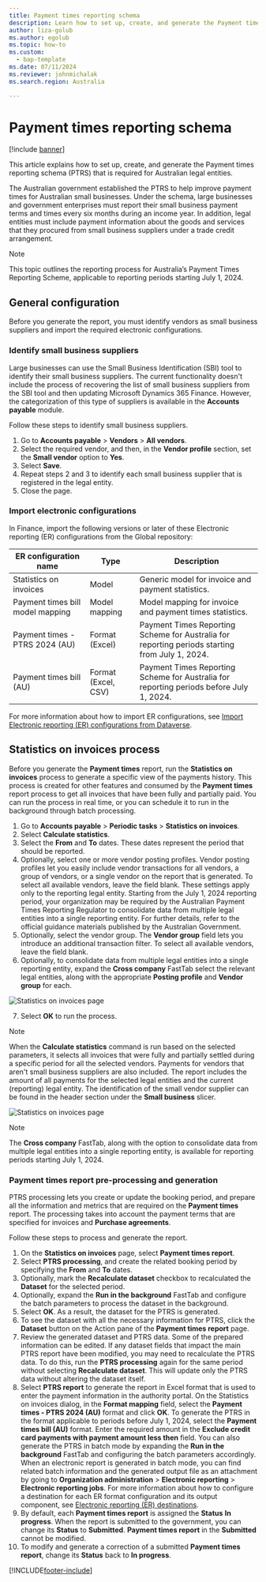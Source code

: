 ```yaml
---
title: Payment times reporting schema
description: Learn how to set up, create, and generate the Payment times reporting schema for Australia, including outlines on configuration and statistics on invoices.
author: liza-golub
ms.author: egolub
ms.topic: how-to
ms.custom: 
  - bap-template
ms.date: 07/11/2024
ms.reviewer: johnmichalak
ms.search.region: Australia

---
```


# Payment times reporting schema

[!include [banner](../../includes/banner.md)]

This article explains how to set up, create, and generate the Payment times reporting schema (PTRS) that is required for Australian legal entities.

The Australian government established the PTRS to help improve payment times for Australian small businesses. Under the schema, large businesses and government enterprises must report their small business payment terms and times every six months during an income year. In addition, legal entities must include payment information about the goods and services that they procured from small business suppliers under a trade credit arrangement.

> [!NOTE]
> This topic outlines the reporting process for Australia’s Payment Times Reporting Scheme, applicable to reporting periods starting July 1, 2024.

## General configuration

Before you generate the report, you must identify vendors as small business suppliers and import the required electronic configurations.

### Identify small business suppliers

Large businesses can use the Small Business Identification (SBI) tool to identify their small business suppliers. The current functionality doesn't include the process of recovering the list of small business suppliers from the SBI tool and then updating Microsoft Dynamics 365 Finance. However, the categorization of this type of suppliers is available in the **Accounts payable** module.

Follow these steps to identify small business suppliers.

1. Go to **Accounts payable** \> **Vendors** \> **All vendors**.
2. Select the required vendor, and then, in the **Vendor profile** section, set the **Small vendor** option to **Yes**.
3. Select **Save**.
4. Repeat steps 2 and 3 to identify each small business supplier that is registered in the legal entity.
5. Close the page.

### Import electronic configurations

In Finance, import the following versions or later of these Electronic reporting (ER) configurations from the Global repository:

| ER configuration name | Type | Description |
|-----------------------|------|-------------|
| Statistics on invoices | Model | Generic model for invoice and payment statistics. |
| Payment times bill model mapping | Model mapping | Model mapping for invoice and payment times statistics. |
| Payment times - PTRS 2024 (AU) | Format (Excel) | Payment Times Reporting Scheme for Australia for reporting periods starting from July 1, 2024. |
| Payment times bill (AU) | Format (Excel, CSV) | Payment Times Reporting Scheme for Australia for reporting periods before July 1, 2024. |

For more information about how to import ER configurations, see [Import Electronic reporting (ER) configurations from Dataverse](../global/workspace/gsw-import-er-config-dataverse.md).

## Statistics on invoices process

Before you generate the **Payment times** report, run the **Statistics on invoices** process to generate a specific view of the payments history. This process is created for other features and consumed by the **Payment times** report process to get all invoices that have been fully and partially paid. You can run the process in real time, or you can schedule it to run in the background through batch processing.

1. Go to **Accounts payable** \> **Periodic tasks** \> **Statistics on invoices**.
2. Select **Calculate statistics**.
3. Select the **From** and **To** dates. These dates represent the period that should be reported.
4. Optionally, select one or more vendor posting profiles. Vendor posting profiles let you easily include vendor transactions for all vendors, a group of vendors, or a single vendor on the report that is generated. To select all available vendors, leave the field blank. These settings apply only to the reporting legal entity. Starting from the July 1, 2024 reporting period, your organization may be required by the Australian Payment Times Reporting Regulator to consolidate data from multiple legal entities into a single reporting entity. For further details, refer to the official guidance materials published by the Australian Government.
5. Optionally, select the vendor group. The **Vendor group** field lets you introduce an additional transaction filter. To select all available vendors, leave the field blank.
6. Optionally, to consolidate data from multiple legal entities into a single reporting entity, expand the **Cross company** FastTab select the relevant legal entities, along with the appropriate **Posting profile** and **Vendor group** for each.

![Statistics on invoices page](../media/apac-aus-ptrs-calculate-statistics-dialog.png)

7. Select **OK** to run the process.

> [!NOTE]
> When the **Calculate statistics** command is run based on the selected parameters, it selects all invoices that were fully and partially settled during a specific period for all the selected vendors. Payments for vendors that aren't small business suppliers are also included. The report includes the amount of all payments for the selected legal entities and the current (reporting) legal entity. The identification of the small vendor supplier can be found in the header section under the **Small business** slicer.

![Statistics on invoices page](../media/apac-aus-ptrs-statistics-page.png)

> [!NOTE]
> The **Cross company** FastTab, along with the option to consolidate data from multiple legal entities into a single reporting entity, is available for reporting periods starting July 1, 2024.

### Payment times report pre-processing and generation

PTRS processing lets you create or update the booking period, and prepare all the information and metrics that are required on the **Payment times** report. The processing takes into account the payment terms that are specified for invoices and **Purchase agreements**.

Follow these steps to process and generate the report.

1. On the **Statistics on invoices** page, select **Payment times report**.
2. Select **PTRS processing**, and create the related booking period by specifying the **From** and **To** dates.
3. Optionally, mark the **Recalculate dataset** checkbox to recalculated the **Dataset** for the selected period.
4. Optionally, expand the **Run in the background** FastTab and configure the batch parameters to process the dataset in the background.
5. Select **OK**. As a result, the dataset for the PTRS is generated.
6. To see the dataset with all the necessary information for PTRS, click the **Dataset** button on the Action pane of the **Payment times report** page.
7. Review the generated dataset and PTRS data. Some of the prepared information can be edited. If any dataset fields that impact the main PTRS report have been modified, you may need to recalculate the PTRS data. To do this, run the **PTRS processing** again for the same period without selecting **Recalculate dataset**. This will update only the PTRS data without altering the dataset itself.
8. Select **PTRS report** to generate the report in Excel format that is used to enter the payment information in the authority portal. On the Statistics on invoices dialog, in the **Format mapping** field, select the **Payment times - PTRS 2024 (AU)** format and click **OK**. To generate the PTRS in the format applicable to periods before July 1, 2024, select the **Payment times bill (AU)** format. Enter the required amount in the **Exclude credit card payments with payment amount less then** field. You can also generate the PTRS in batch mode by expanding the **Run in the background** FastTab and configuring the batch parameters accordingly. When an electronic report is generated in batch mode, you can find related batch information and the generated output file as an attachment by going to **Organization administration** > **Electronic reporting** > **Electronic reporting jobs**. For more information about how to configure a destination for each ER format configuration and its output component, see [Electronic reporting (ER) destinations](../../../fin-ops-core/dev-itpro/analytics/electronic-reporting-destinations.md).
9. By default, each **Payment times report** is assigned the **Status** **In progress**.  When the report is submitted to the government, you can change its **Status** to **Submitted**. **Payment times report** in the **Submitted** cannot be modified.
10. To modify and generate a correction of a submitted **Payment times report**, change its **Status** back to **In progress**.

[!INCLUDE[footer-include](../../../includes/footer-banner.md)]
